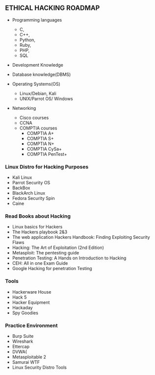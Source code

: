 ## ETHICAL HACKING ROADMAP

* Programming languages
   * C, 
   * C++,
   * Python,
   * Ruby, 
   * PHP,
   * SQL

* Development Knowledge

* Database knowledge(DBMS)

* Operating Systems(OS)
    * Linux/Debian, Kali
    * UNIX/Parrot OS/ Windows 

* Networking
    * Cisco courses
    * CCNA
    * COMPTIA courses
         * COMPTIA A+
         * COMPTIA S+
         * COMPTIA N+                   
         * COMPTIA CySa+ 
         * COMPTIA PenTest+                
                                

### Linux Distro for Hacking Purposes
  - Kali Linux
  - Parrot Security OS
  - BackBox
  - BlackArch Linux
  - Fedora Security Spin
  - Caine
   
### Read Books about Hacking   
               
   * Linux basics for Hackers
   * The Hackers playbook 2&3
   * The web application Hackers Handbook: Finding Exploiting Security Flaws
   * Hacking: The Art of Exploitation (2nd Edition)
   * Metasploit: The pentesting guide
   * Penetration Testing: A Hands on Introduction to Hacking
   * CEH: All in one Exam Guide
   * Google Hacking for penetration Testing

### Tools

   - Hackerware House
   - Hack 5
   - Hacker Equipment
   - Hackaday
   - Spy Goodies

### Practice Environment

   - Burp Suite
   - Wireshark
   - Ettercap
   - DVWA(
   - Metasploitable 2
   - Samurai WTF
   - Linux Security Distro Tools
